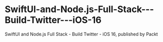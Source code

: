 # SwiftUI-and-Node.js-Full-Stack---Build-Twitter---iOS-16
SwiftUI and Node.js Full Stack - Build Twitter - iOS 16, published by Packt
